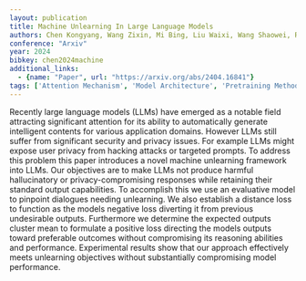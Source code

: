 ```yaml
---
layout: publication
title: Machine Unlearning In Large Language Models
authors: Chen Kongyang, Wang Zixin, Mi Bing, Liu Waixi, Wang Shaowei, Ren Xiaojun, Shen Jiaxing
conference: "Arxiv"
year: 2024
bibkey: chen2024machine
additional_links:
  - {name: "Paper", url: "https://arxiv.org/abs/2404.16841"}
tags: ['Attention Mechanism', 'Model Architecture', 'Pretraining Methods', 'Prompting', 'Security', 'Tools']
---
```

Recently large language models (LLMs) have emerged as a notable field attracting significant attention for its ability to automatically generate intelligent contents for various application domains. However LLMs still suffer from significant security and privacy issues. For example LLMs might expose user privacy from hacking attacks or targeted prompts. To address this problem this paper introduces a novel machine unlearning framework into LLMs. Our objectives are to make LLMs not produce harmful hallucinatory or privacy-compromising responses while retaining their standard output capabilities. To accomplish this we use an evaluative model to pinpoint dialogues needing unlearning. We also establish a distance loss to function as the models negative loss diverting it from previous undesirable outputs. Furthermore we determine the expected outputs cluster mean to formulate a positive loss directing the models outputs toward preferable outcomes without compromising its reasoning abilities and performance. Experimental results show that our approach effectively meets unlearning objectives without substantially compromising model performance.
